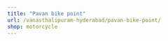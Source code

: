 ```yaml
---
title: "Pavan bike point"
url: /vanasthalipuram-hyderabad/pavan-bike-point/
shop: motorcycle
---
```

